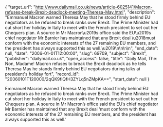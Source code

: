 {
  "target_url": "http://www.dailymail.co.uk/news/article-6025141/Macron-refuses-break-Brexit-deadlock-meeting-Theresa-May.html", 
  "description": "Emmanuel Macron warned Theresa May that he stood firmly behind EU negotiators as he refused to break ranks over Brexit. The Prime Minister had cut short her holiday in Italy to meet with the French president to set out her Chequers plan. A source in Mr Macron\u2019s office said the EU\u2019s chief negotiator Mr Barnier has maintained that any Brexit deal \u2018must conform with the economic interests of the 27 remaining EU members, and the president has always supported this as well.\u2019\n\n\n\n", 
  "end_date": null, 
  "date": "2006-01-01T12:00:00", 
  "slug": 69709, 
  "subject": "Brexit", 
  "publisher": "dailymail.co.uk", 
  "open_access": false, 
  "title": "Daily Mail, The: Non, Madame! Macron refuses to break the Brexit deadlock as he tells Theresa May he stands firmly behind EU negotiators during talks at president's holiday fort", 
  "record_id": "20060101T120000/2qQK9fiQfH3ZYLq5nZMpKA==", 
  "start_date": null
}

Emmanuel Macron warned Theresa May that he stood firmly behind EU negotiators as he refused to break ranks over Brexit. The Prime Minister had cut short her holiday in Italy to meet with the French president to set out her Chequers plan. A source in Mr Macron’s office said the EU’s chief negotiator Mr Barnier has maintained that any Brexit deal ‘must conform with the economic interests of the 27 remaining EU members, and the president has always supported this as well.’



